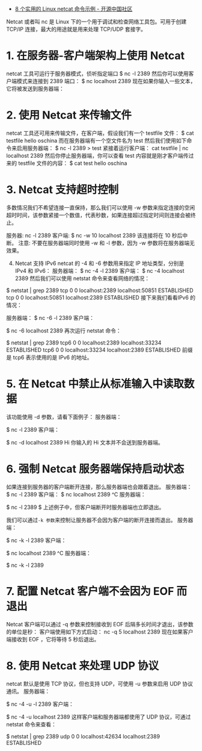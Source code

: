 

* [8 个实用的 Linux netcat 命令示例 - 开源中国社区 ](http://www.oschina.net/question/12_50469)

Netcat 或者叫 nc 是 Linux 下的一个用于调试和检查网络工具包。可用于创建 TCP/IP 连接，最大的用途就是用来处理 TCP/UDP 套接字。
# 1. 在服务器-客户端架构上使用 Netcat
netcat 工具可运行于服务器模式，侦听指定端口
$ nc -l 2389
然后你可以使用客户端模式来连接到 2389 端口：
$ nc localhost 2389
现在如果你输入一些文本，它将被发送到服务器端：

# 2. 使用 Netcat 来传输文件
netcat 工具还可用来传输文件，在客户端，假设我们有一个 testfile 文件：
$ cat testfile
hello oschina
而在服务器端有一个空文件名为 test
然后我们使用如下命令来启用服务器端：
$ nc -l 2389 > test
紧接着运行客户端：
cat testfile | nc localhost 2389
然后你停止服务器端，你可以查看 test 内容就是刚才客户端传过来的 testfile 文件的内容：
$ cat test
hello oschina
 
# 3. Netcat 支持超时控制
多数情况我们不希望连接一直保持，那么我们可以使用 -w 参数来指定连接的空闲超时时间，该参数紧接一个数值，代表秒数，如果连接超过指定时间则连接会被终止。

服务器:
nc -l 2389
客户端:
$ nc -w 10 localhost 2389
该连接将在 10 秒后中断。
注意: 不要在服务器端同时使用 -w 和 -l 参数，因为 -w 参数将在服务器端无效果。

4. Netcat 支持 IPv6
netcat 的 -4 和 -6 参数用来指定 IP 地址类型，分别是 IPv4 和 IPv6：
服务器端：
$ nc -4 -l 2389
客户端：
$ nc -4 localhost 2389
然后我们可以使用 netstat 命令来查看网络的情况：

$ netstat | grep 2389
tcp        0      0 localhost:2389          localhost:50851         ESTABLISHED
tcp        0      0 localhost:50851         localhost:2389          ESTABLISHED
接下来我们看看IPv6 的情况：

服务器端：
$ nc -6 -l 2389
客户端：

$ nc -6 localhost 2389
再次运行 netstat 命令：

$ netstat | grep 2389
tcp6       0      0 localhost:2389          localhost:33234         ESTABLISHED
tcp6       0      0 localhost:33234         localhost:2389          ESTABLISHED
前缀是 tcp6 表示使用的是 IPv6 的地址。

 

# 5. 在 Netcat 中禁止从标准输入中读取数据

该功能使用 -d 参数，请看下面例子：
服务器端：

$ nc -l 2389
客户端：

$ nc -d localhost 2389
Hi
你输入的 Hi 文本并不会送到服务器端。

# 6. 强制 Netcat 服务器端保持启动状态

如果连接到服务器的客户端断开连接，那么服务器端也会跟着退出。
服务器端：
$ nc -l 2389
客户端：
$ nc localhost 2389
^C
服务器端：

$ nc -l 2389
$
上述例子中，但客户端断开时服务器端也立即退出。

我们可以通过`-k 参数`来控制让服务器不会因为客户端的断开连接而退出。
服务器端：

$ nc -k -l 2389
客户端：

$ nc localhost 2389
^C
服务器端：

$ nc -k -l 2389
 

# 7. 配置 Netcat 客户端不会因为 EOF 而退出

Netcat 客户端可以通过 -q 参数来控制接收到 EOF 后隔多长时间才退出，该参数的单位是秒：
客户端使用如下方式启动：
nc  -q 5  localhost 2389
现在如果客户端接收到 EOF ，它将等待 5 秒后退出。

# 8. 使用 Netcat 来处理 UDP 协议

netcat 默认是使用 TCP 协议，但也支持 UDP，可使用 -u 参数来启用 UDP 协议通讯。
服务器端：

$ nc -4 -u -l 2389
客户端：

$ nc -4 -u localhost 2389
这样客户端和服务器端都使用了 UDP 协议，可通过 netstat 命令来查看：

$ netstat | grep 2389
udp        0      0 localhost:42634         localhost:2389          ESTABLISHED